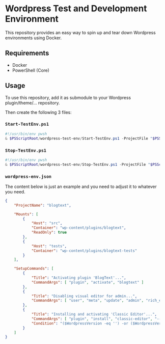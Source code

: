 # Wordpress Test and Development Environment

This repository provides an easy way to spin up and tear down Wordpress environments using Docker.

## Requirements

* Docker
* PowerShell (Core)

## Usage

To use this repository, add it as submodule to your Wordpress plugin/theme/... repository.

Then create the following 3 files:

### `Start-TestEnv.ps1`

```powershell
#!/usr/bin/env pwsh
& $PSScriptRoot/wordpress-test-env/Start-TestEnv.ps1 -ProjectFile "$PSScriptRoot/wordpress-env.json" @args
```

### `Stop-TestEnv.ps1`

```powershell
#!/usr/bin/env pwsh
& $PSScriptRoot/wordpress-test-env/Stop-TestEnv.ps1 -ProjectFile "$PSScriptRoot/wordpress-env.json" @args
```

### `wordpress-env.json`

The content below is just an example and you need to adjust it to whatever you need.

```json
{
    "ProjectName": "blogtext",

    "Mounts": [
        {
            "Host": "src",
            "Container": "wp-content/plugins/blogtext",
            "ReadOnly": true
        },
        {
            "Host": "tests",
            "Container": "wp-content/plugins/blogtext-tests"
        }
    ],

    "SetupCommands": [
        {
            "Title": "Activating plugin 'BlogText'...",
            "CommandArgs": [ "plugin", "activate", "blogtext" ]
        },
        {
            "Title": "Disabling visual editor for admin...",
            "CommandArgs": [ "user", "meta", "update", "admin", "rich_editing", "false" ]
        },
        {
            "Title": "Installing and activating 'Classic Editor'...",
            "CommandArgs": [ "plugin", "install", "classic-editor", "--activate" ],
            "Condition": "($WordpressVersion -eq '') -or ($WordpressVersion -ge '5.0')"
        }
    ]
}
```
